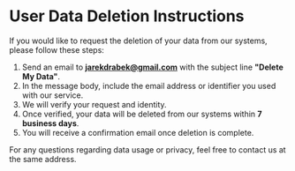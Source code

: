 # User Data Deletion Instructions

If you would like to request the deletion of your data from our systems, please follow these steps:

1. Send an email to **jarekdrabek@gmail.com** with the subject line **"Delete My Data"**.
2. In the message body, include the email address or identifier you used with our service.
3. We will verify your request and identity.
4. Once verified, your data will be deleted from our systems within **7 business days**.
5. You will receive a confirmation email once deletion is complete.

For any questions regarding data usage or privacy, feel free to contact us at the same address.